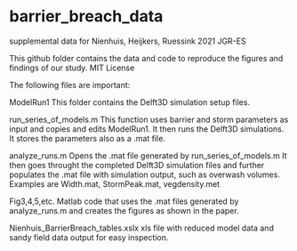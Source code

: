 # barrier_breach_data
 supplemental data for Nienhuis, Heijkers, Ruessink 2021 JGR-ES
 
 This github folder contains the data and code to reproduce the figures and findings of our study. MIT License
 
 The following files are important:
 
 ModelRun1
 This folder contains the Delft3D simulation setup files.
 
 run_series_of_models.m
 This function uses barrier and storm parameters as input and copies and edits ModelRun1. It then runs the Delft3D simulations. It stores the parameters also as a .mat file.  
 
 analyze_runs.m
 Opens the .mat file generated by run_series_of_models.m It then goes throught the completed Delft3D simulation files and further populates the .mat file with simulation output, such as overwash volumes. Examples are Width.mat, StormPeak.mat, vegdensity.met
 
 Fig3,4,5,etc.
 Matlab code that uses the .mat files generated by analyze_runs.m and creates the figures as shown in the paper.
 
 Nienhuis_BarrierBreach_tables.xslx
 xls file with reduced model data and sandy field data output for easy inspection.
 
 
 
 
 
 
